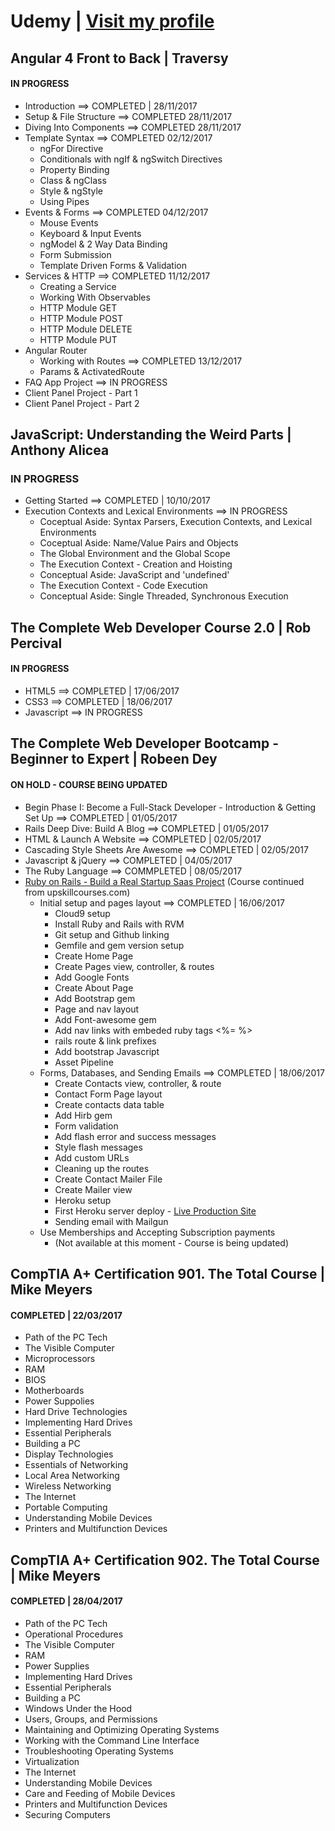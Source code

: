 # Udemy | [Visit my profile](https://www.udemy.com/user/sebastian-kulig/)

## Angular 4 Front to Back | Traversy
#### IN PROGRESS
* Introduction ==> COMPLETED | 28/11/2017
* Setup & File Structure ==> COMPLETED 28/11/2017
* Diving Into Components ==> COMPLETED 28/11/2017
* Template Syntax ==> COMPLETED 02/12/2017
  * ngFor Directive
  * Conditionals with ngIf & ngSwitch Directives
  * Property Binding
  * Class & ngClass
  * Style & ngStyle
  * Using Pipes
* Events & Forms ==> COMPLETED 04/12/2017
  * Mouse Events
  * Keyboard & Input Events
  * ngModel & 2 Way Data Binding
  * Form Submission
  * Template Driven Forms & Validation
* Services & HTTP ==> COMPLETED 11/12/2017
  * Creating a Service
  * Working With Observables
  * HTTP Module GET
  * HTTP Module POST
  * HTTP Module DELETE
  * HTTP Module PUT
* Angular Router
  * Working with Routes ==> COMPLETED 13/12/2017
  * Params & ActivatedRoute
* FAQ App Project ==> IN PROGRESS
* Client Panel Project - Part 1
* Client Panel Project - Part 2

## JavaScript: Understanding the Weird Parts | Anthony Alicea
### IN PROGRESS
* Getting Started ==> COMPLETED | 10/10/2017
* Execution Contexts and Lexical Environments ==> IN PROGRESS
  * Coceptual Aside: Syntax Parsers, Execution Contexts, and Lexical Environments
  * Coceptual Aside: Name/Value Pairs and Objects
  * The Global Environment and the Global Scope
  * The Execution Context - Creation and Hoisting
  * Conceptual Aside: JavaScript and 'undefined'
  * The Execution Context - Code Execution
  * Conceptual Aside: Single Threaded, Synchronous Execution

## The Complete Web Developer Course 2.0 | Rob Percival
#### IN PROGRESS
* HTML5 ==> COMPLETED | 17/06/2017
* CSS3 ==> COMPLETED | 18/06/2017
* Javascript ==> IN PROGRESS

## The Complete Web Developer Bootcamp - Beginner to Expert | Robeen Dey
#### ON HOLD - COURSE BEING UPDATED
* Begin Phase I: Become a Full-Stack Developer - Introduction & Getting Set Up ==> COMPLETED | 01/05/2017
* Rails Deep Dive: Build A Blog ==> COMPLETED | 01/05/2017
* HTML & Launch A Website ==> COMPLETED | 02/05/2017
* Cascading Style Sheets Are Awesome ==> COMPLETED | 02/05/2017
* Javascript & jQuery ==> COMPLETED | 04/05/2017
* The Ruby Language ==> COMMPLETED | 08/05/2017
* [Ruby on Rails - Build a Real Startup Saas Project](https://github.com/sebam2k4/Rails_Devmatch_saas "Go to Rails Saas Project repository") (Course continued from upskillcourses.com)
  * Initial setup and pages layout ==> COMPLETED | 16/06/2017
    * Cloud9 setup
    * Install Ruby and Rails with RVM
    * Git setup and Github linking
    * Gemfile and gem version setup
    * Create Home Page
    * Create Pages view, controller, & routes
    * Add Google Fonts
    * Create About Page
    * Add Bootstrap gem
    * Page and nav layout
    * Add Font-awesome gem
    * Add nav links with embeded ruby tags <%= %>
    * rails route & link prefixes
    * Add bootstrap Javascript
    * Asset Pipeline
  * Forms, Databases, and Sending Emails  ==> COMPLETED | 18/06/2017
    * Create Contacts view, controller, & route
    * Contact Form Page layout
    * Create contacts data table
    * Add Hirb gem
    * Form validation
    * Add flash error and success messages
    * Style flash messages
    * Add custom URLs
    * Cleaning up the routes
    * Create Contact Mailer File
    * Create Mailer view
    * Heroku setup
    * First Heroku server deploy - [Live Production Site](https://radiant-castle-37191.herokuapp.com/ "view the app live on Heroku server")
    * Sending email with Mailgun
  * Use Memberships and Accepting Subscription payments
    * (Not available at this moment - Course is being updated)

## CompTIA A+ Certification 901. The Total Course | Mike Meyers
#### COMPLETED | 22/03/2017
* Path of the PC Tech
* The Visible Computer
* Microprocessors
* RAM
* BIOS
* Motherboards
* Power Suppolies
* Hard Drive Technologies
* Implementing Hard Drives
* Essential Peripherals
* Building a PC
* Display Technologies
* Essentials of Networking
* Local Area Networking
* Wireless Networking
* The Internet
* Portable Computing
* Understanding Mobile Devices
* Printers and Multifunction Devices

## CompTIA A+ Certification 902. The Total Course | Mike Meyers
#### COMPLETED | 28/04/2017
* Path of the PC Tech
* Operational Procedures
* The Visible Computer
* RAM
* Power Supplies
* Implementing Hard Drives
* Essential Peripherals
* Building a PC
* Windows Under the Hood
* Users, Groups, and Permissions
* Maintaining and Optimizing Operating Systems
* Working with the Command Line Interface
* Troubleshooting Operating Systems
* Virtualization
* The Internet
* Understanding Mobile Devices
* Care and Feeding of Mobile Devices
* Printers and Multifunction Devices
* Securing Computers
